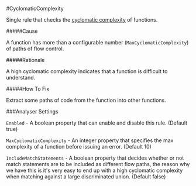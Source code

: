 #CyclomaticComplexity

Single rule that checks the [cyclomatic complexity](http://en.wikipedia.org/wiki/Cyclomatic_complexity) of functions.

#####Cause

A function has more than a configurable number (`MaxCyclomaticComplexity`) of paths of flow control.

#####Rationale

A high cyclomatic complexity indicates that a function is difficult to understand.

#####How To Fix

Extract some paths of code from the function into other functions.

###Analyser Settings

`Enabled` - A boolean property that can enable and disable this rule. (Default true)

`MaxCyclomaticComplexity` - An integer property that specifies the max complexity of a function before issuing an error. (Default 10)

`IncludeMatchStatements` - A boolean property that decides whether or not match statements are to be included as different flow paths, the reason why we have this is it's very easy to end up with a high cyclomatic complexity when matching against a large discriminated union. (Default false)